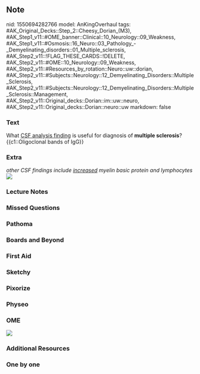 ## Note
nid: 1550694282766
model: AnKingOverhaul
tags: #AK_Original_Decks::Step_2::Cheesy_Dorian_(M3), #AK_Step1_v11::#OME_banner::Clinical::10_Neurology::09_Weakness, #AK_Step1_v11::#Osmosis::16_Neuro::03_Pathology_-_Demyelinating_disorders::01_Multiple_sclerosis, #AK_Step2_v11::!FLAG_THESE_CARDS::!DELETE, #AK_Step2_v11::#OME::10_Neurology::09_Weakness, #AK_Step2_v11::#Resources_by_rotation::Neuro::uw::dorian, #AK_Step2_v11::#Subjects::Neurology::12_Demyelinating_Disorders::Multiple_Sclerosis, #AK_Step2_v11::#Subjects::Neurology::12_Demyelinating_Disorders::Multiple_Sclerosis::Management, #AK_Step2_v11::Original_decks::Dorian::im::uw::neuro, #AK_Step2_v11::Original_decks::Dorian::neuro::uw
markdown: false

### Text
<p dir="ltr" style="margin-top: 0pt; margin-bottom: 0pt;">What
<u>CSF analysis finding</u> is useful for diagnosis of <b>multiple
sclerosis</b>?
<p dir="ltr" style="margin-top: 0pt; margin-bottom: 0pt;">
<p dir="ltr" style="margin-top: 0pt; margin-bottom: 0pt;">
{{c1::Oligoclonal bands of IgG}}

### Extra
<div>
  <i>other CSF findings include <u>increased</u> myelin basic
  protein and lymphocytes</i>
</div><img src="multiple%20sclerosis.png">

### Lecture Notes


### Missed Questions


### Pathoma


### Boards and Beyond


### First Aid


### Sketchy


### Pixorize


### Physeo


### OME
<div class="ome-widget">
  <a href=
  "https://onlinemeded.org/spa/neurology/weakness/acquire?ref=anki">
  <img src="_OME_AnkiFlashcards_Lesson_4.png"></a>
</div>

### Additional Resources


### One by one


